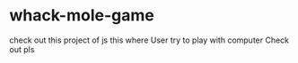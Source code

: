 # whack-mole-game
check out this project of js 
this where User try to play with computer Check out pls

